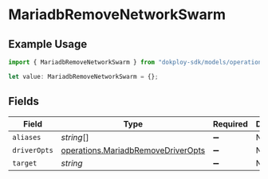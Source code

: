 # MariadbRemoveNetworkSwarm

## Example Usage

```typescript
import { MariadbRemoveNetworkSwarm } from "dokploy-sdk/models/operations";

let value: MariadbRemoveNetworkSwarm = {};
```

## Fields

| Field                                                                                    | Type                                                                                     | Required                                                                                 | Description                                                                              |
| ---------------------------------------------------------------------------------------- | ---------------------------------------------------------------------------------------- | ---------------------------------------------------------------------------------------- | ---------------------------------------------------------------------------------------- |
| `aliases`                                                                                | *string*[]                                                                               | :heavy_minus_sign:                                                                       | N/A                                                                                      |
| `driverOpts`                                                                             | [operations.MariadbRemoveDriverOpts](../../models/operations/mariadbremovedriveropts.md) | :heavy_minus_sign:                                                                       | N/A                                                                                      |
| `target`                                                                                 | *string*                                                                                 | :heavy_minus_sign:                                                                       | N/A                                                                                      |